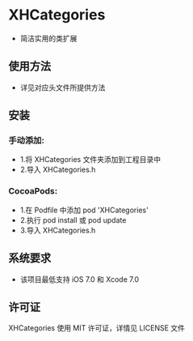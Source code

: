 # XHCategories
* 简洁实用的类扩展

## 使用方法
*  详见对应头文件所提供方法

##  安装
### 手动添加:<br>
*   1.将 XHCategories 文件夹添加到工程目录中<br>
*   2.导入 XHCategories.h

### CocoaPods:<br>
*   1.在 Podfile 中添加 pod 'XHCategories'<br>
*   2.执行 pod install 或 pod update<br>
*   3.导入 XHCategories.h

##  系统要求
*   该项目最低支持 iOS 7.0 和 Xcode 7.0

##  许可证
XHCategories 使用 MIT 许可证，详情见 LICENSE 文件



